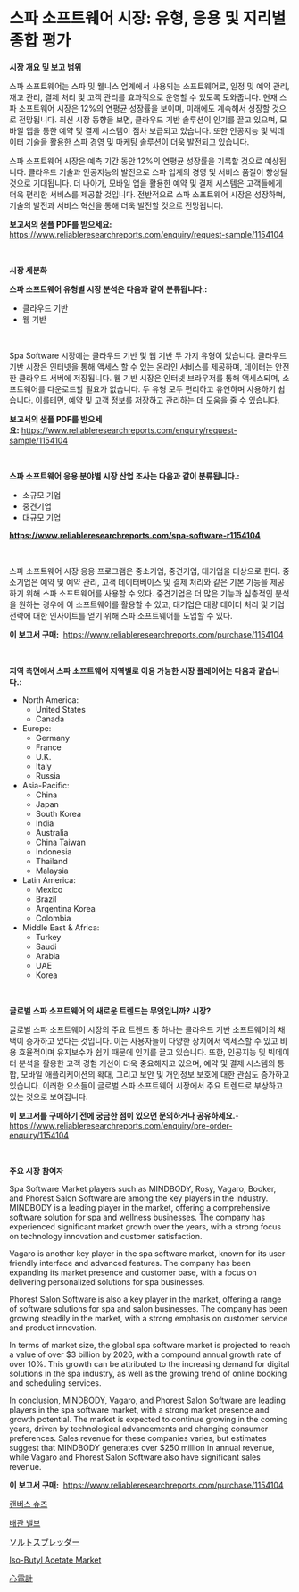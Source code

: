 <p><h1>스파 소프트웨어 시장: 유형, 응용 및 지리별 종합 평가</h1></p><p><strong>시장 개요 및 보고 범위</strong></p>
<p><p>스파 소프트웨어는 스파 및 웰니스 업계에서 사용되는 소프트웨어로, 일정 및 예약 관리, 재고 관리, 결제 처리 및 고객 관리를 효과적으로 운영할 수 있도록 도와줍니다. 현재 스파 소프트웨어 시장은 12%의 연평균 성장률을 보이며, 미래에도 계속해서 성장할 것으로 전망됩니다. 최신 시장 동향을 보면, 클라우드 기반 솔루션이 인기를 끌고 있으며, 모바일 앱을 통한 예약 및 결제 시스템이 점차 보급되고 있습니다. 또한 인공지능 및 빅데이터 기술을 활용한 스파 경영 및 마케팅 솔루션이 더욱 발전되고 있습니다.</p><p>스파 소프트웨어 시장은 예측 기간 동안 12%의 연평균 성장률을 기록할 것으로 예상됩니다. 클라우드 기술과 인공지능의 발전으로 스파 업계의 경영 및 서비스 품질이 향상될 것으로 기대됩니다. 더 나아가, 모바일 앱을 활용한 예약 및 결제 시스템은 고객들에게 더욱 편리한 서비스를 제공할 것입니다. 전반적으로 스파 소프트웨어 시장은 성장하며, 기술의 발전과 서비스 혁신을 통해 더욱 발전할 것으로 전망됩니다.</p></p>
<p><strong>보고서의 샘플 PDF를 받으세요:</strong> <a href="https://www.reliableresearchreports.com/enquiry/request-sample/1154104">https://www.reliableresearchreports.com/enquiry/request-sample/1154104</a></p>
<p>&nbsp;</p>
<p><strong>시장 세분화</strong></p>
<p><strong>스파 소프트웨어 유형별 시장 분석은 다음과 같이 분류됩니다.:</strong></p>
<p><ul><li>클라우드 기반</li><li>웹 기반</li></ul></p>
<p>&nbsp;</p>
<p><p>Spa Software 시장에는 클라우드 기반 및 웹 기반 두 가지 유형이 있습니다. 클라우드 기반 시장은 인터넷을 통해 액세스 할 수 있는 온라인 서비스를 제공하며, 데이터는 안전한 클라우드 서버에 저장됩니다. 웹 기반 시장은 인터넷 브라우저를 통해 액세스되며, 소프트웨어를 다운로드할 필요가 없습니다. 두 유형 모두 편리하고 유연하며 사용하기 쉽습니다. 이를테면, 예약 및 고객 정보를 저장하고 관리하는 데 도움을 줄 수 있습니다.</p></p>
<p><strong>보고서의 샘플 PDF를 받으세요:</strong>&nbsp;<a href="https://www.reliableresearchreports.com/enquiry/request-sample/1154104">https://www.reliableresearchreports.com/enquiry/request-sample/1154104</a></p>
<p>&nbsp;</p>
<p><strong> 스파 소프트웨어 응용 분야별 시장 산업 조사는 다음과 같이 분류됩니다.:</strong></p>
<p><ul><li>소규모 기업</li><li>중견기업</li><li>대규모 기업</li></ul></p>
<p><strong><a href="https://www.reliableresearchreports.com/spa-software-r1154104">https://www.reliableresearchreports.com/spa-software-r1154104</a></strong></p>
<p>&nbsp;</p>
<p><p>스파 소프트웨어 시장 응용 프로그램은 중소기업, 중견기업, 대기업을 대상으로 한다. 중소기업은 예약 및 예약 관리, 고객 데이터베이스 및 결제 처리와 같은 기본 기능을 제공하기 위해 스파 소프트웨어를 사용할 수 있다. 중견기업은 더 많은 기능과 심층적인 분석을 원하는 경우에 이 소프트웨어를 활용할 수 있고, 대기업은 대량 데이터 처리 및 기업 전략에 대한 인사이트를 얻기 위해 스파 소프트웨어를 도입할 수 있다.</p></p>
<p><strong>이 보고서 구매:</strong>&nbsp; <a href="https://www.reliableresearchreports.com/purchase/1154104">https://www.reliableresearchreports.com/purchase/1154104</a></p>
<p>&nbsp;</p>
<p><strong>지역 측면에서 스파 소프트웨어 지역별로 이용 가능한 시장 플레이어는 다음과 같습니다.:</strong></p>
<p><ul>
    <li>
        North America:
        <ul>
            <li>United States</li>
            <li>Canada</li>
        </ul>
    </li>
    <li>
        Europe:
        <ul>
            <li>Germany</li>
            <li>France</li>
            <li>U.K.</li>
            <li>Italy</li>
            <li>Russia</li>
        </ul>
    </li>
    <li>
        Asia-Pacific:
        <ul>
            <li>China</li>
            <li>Japan</li>
            <li>South Korea</li>
            <li>India</li>
            <li>Australia</li>
            <li>China Taiwan</li>
            <li>Indonesia</li>
            <li>Thailand</li>
            <li>Malaysia</li>
        </ul>
    </li>
    <li>
        Latin America:
        <ul>
            <li>Mexico</li>
            <li>Brazil</li>
            <li>Argentina Korea</li>
            <li>Colombia</li>
        </ul>
    </li>
    <li>
        Middle East & Africa:
        <ul>
            <li>Turkey</li>
            <li>Saudi</li>
            <li>Arabia</li>
            <li>UAE</li>
            <li>Korea</li>
        </ul>
    </li>
    </ul></p>
<p>&nbsp;</p>
<p><strong>글로벌 스파 소프트웨어 의 새로운 트렌드는 무엇입니까? 시장?</strong></p>
<p><p>글로벌 스파 소프트웨어 시장의 주요 트렌드 중 하나는 클라우드 기반 소프트웨어의 채택이 증가하고 있다는 것입니다. 이는 사용자들이 다양한 장치에서 엑세스할 수 있고 비용 효율적이며 유지보수가 쉽기 때문에 인기를 끌고 있습니다. 또한, 인공지능 및 빅데이터 분석을 활용한 고객 경험 개선이 더욱 중요해지고 있으며, 예약 및 결제 시스템의 통합, 모바일 애플리케이션의 확대, 그리고 보안 및 개인정보 보호에 대한 관심도 증가하고 있습니다. 이러한 요소들이 글로벌 스파 소프트웨어 시장에서 주요 트렌드로 부상하고 있는 것으로 보여집니다.</p></p>
<p><strong>이 보고서를 구매하기 전에 궁금한 점이 있으면 문의하거나 공유하세요.</strong>- <a href="https://www.reliableresearchreports.com/enquiry/pre-order-enquiry/1154104">https://www.reliableresearchreports.com/enquiry/pre-order-enquiry/1154104</a></p>
<p>&nbsp;</p>
<p><strong>주요 시장 참여자</strong></p>
<p><p>Spa Software Market players such as MINDBODY, Rosy, Vagaro, Booker, and Phorest Salon Software are among the key players in the industry. MINDBODY is a leading player in the market, offering a comprehensive software solution for spa and wellness businesses. The company has experienced significant market growth over the years, with a strong focus on technology innovation and customer satisfaction.</p><p>Vagaro is another key player in the spa software market, known for its user-friendly interface and advanced features. The company has been expanding its market presence and customer base, with a focus on delivering personalized solutions for spa businesses.</p><p>Phorest Salon Software is also a key player in the market, offering a range of software solutions for spa and salon businesses. The company has been growing steadily in the market, with a strong emphasis on customer service and product innovation.</p><p>In terms of market size, the global spa software market is projected to reach a value of over $3 billion by 2026, with a compound annual growth rate of over 10%. This growth can be attributed to the increasing demand for digital solutions in the spa industry, as well as the growing trend of online booking and scheduling services.</p><p>In conclusion, MINDBODY, Vagaro, and Phorest Salon Software are leading players in the spa software market, with a strong market presence and growth potential. The market is expected to continue growing in the coming years, driven by technological advancements and changing consumer preferences. Sales revenue for these companies varies, but estimates suggest that MINDBODY generates over $250 million in annual revenue, while Vagaro and Phorest Salon Software also have significant sales revenue.</p></p>
<p><strong>이 보고서 구매:</strong>&nbsp;&nbsp;<a href="https://www.reliableresearchreports.com/purchase/1154104">https://www.reliableresearchreports.com/purchase/1154104</a></p>
<p><p><a href="https://medium.com/@twix678568/2024%EB%85%84%EB%B6%80%ED%84%B0-2031%EB%85%84%EA%B9%8C%EC%A7%80%EC%9D%98-%EC%BA%94%EB%B2%84%EC%8A%A4-%EC%8A%88%EC%A6%88-%EC%8B%9C%EC%9E%A5-%EB%B6%84%EC%84%9D-%EB%B0%8F-%EC%82%AC%EC%9D%B4%EC%A6%88-%EC%98%88%EC%B8%A1-2273a486fe70">캔버스 슈즈</a></p><p><a href="https://medium.com/@ieremiapadurariu20221/%EB%B0%B0%EA%B4%80-%EB%B0%B8%EB%B8%8C-%EC%8B%9C%EC%9E%A5-%EB%8F%99%ED%96%A5-%EB%B0%8F-%EC%8B%9C%EC%9E%A5-%EB%B6%84%EC%84%9D%EC%9D%80-2024-2031%EB%85%84%EA%B9%8C%EC%A7%80-%EC%98%88%EC%B8%A1%EB%90%A9%EB%8B%88%EB%8B%A4-daa17e631429">배관 밸브</a></p><p><a href="https://medium.com/@santosuigrtley997836/%E5%A1%A9%E6%92%92%E3%81%8D%E6%A9%9F%E3%81%AE%E5%B8%82%E5%A0%B4%E8%A6%8F%E6%A8%A1-cagr-%E3%83%88%E3%83%AC%E3%83%B3%E3%83%89-2024-2030-c842e41c1038">ソルトスプレッダー</a></p><p><a href="https://www.linkedin.com/pulse/iso-butyl-acetate-market-size-furnishes-valuable-information-snx5e?trackingId=vskKnZNTNbbK9%2Bcy82CKXw%3D%3D">Iso-Butyl Acetate Market</a></p><p><a href="https://medium.com/@evans21bill/%E5%BF%83%E9%9B%BB%E5%9B%B3%E6%A9%9F%E5%B8%82%E5%A0%B4-%E7%AB%B6%E4%BA%89%E5%88%86%E6%9E%90-%E5%B8%82%E5%A0%B4%E5%8B%95%E5%90%91-2031%E5%B9%B4%E3%81%BE%E3%81%A7%E3%81%AE%E4%BA%88%E6%B8%AC-b6428232047e">心電計</a></p></p>
